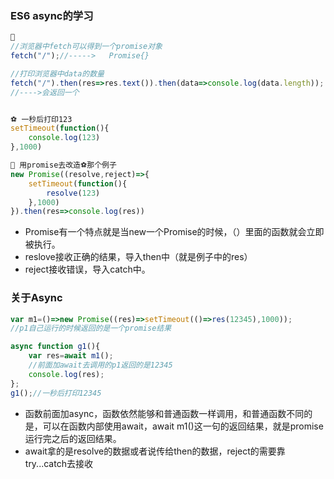 ###  ES6 async的学习

```javascript
🍳
//浏览器中fetch可以得到一个promise对象
fetch("/");//----->   Promise{}

//打印浏览器中data的数量
fetch("/").then(res=>res.text()).then(data=>console.log(data.length));
//---->会返回一个


⚽️ 一秒后打印123
setTimeout(function(){
	console.log(123)
},1000)

🏀 用promise去改造⚽️那个例子
new Promise((resolve,reject)=>{
	setTimeout(function(){
		resolve(123)
	},1000)
}).then(res=>console.log(res))

```
* Promise有一个特点就是当new一个Promise的时候，（）里面的函数就会立即被执行。
* reslove接收正确的结果，导入then中（就是例子中的res）
* reject接收错误，导入catch中。


### 关于Async
```javascript
var m1=()=>new Promise((res)=>setTimeout(()=>res(12345),1000));
//p1自己运行的时候返回的是一个promise结果

async function g1(){
	var res=await m1();
	//前面加await去调用的p1返回的是12345
	console.log(res);
};
g1();//一秒后打印12345
```

* 函数前面加async，函数依然能够和普通函数一样调用，和普通函数不同的是，可以在函数内部使用await，await m1()这一句的返回结果，就是promise运行完之后的返回结果。
* await拿的是resolve的数据或者说传给then的数据，reject的需要靠try...catch去接收
